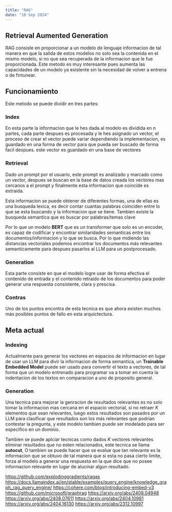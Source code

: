 ```yaml
---
title: "RAG"
date: "10 Sep 2024"
---
```


## Retrieval Aumented Generation

RAG consiste en proporcionar a un modelo de lenguaje informacion de tal manera en que la salida de estos modelos no solo sea la contenida en el
mismo modelo, si no que sea recuperada de la informacion que le fue proporcionada. Este metodo es muy interesante pues aumenta las capacidades
de un modelo ya existente sin la necesidad de volver a entrena o de fintunear.

## Funcionamiento
Este metodo se puede dividir en tres partes:
### Index
En esta parte la informacion que le hes dada al modelo es dividida en n partes, cada parte despues es procesada y le hes asignado un vector,
el proceso de crear el vector puede variar dependiendo la implementacion, es guardado en una forma de vector para que pueda ser buscado 
de forma facil despues.
este vector es guardado en una base de vectores

### Retrieval

Dado un prompt por el usuario, este prompt es analizado y marcado como un vector, despues se buscan en la base de datos creada
los vectores mas cercanos a el prompt y finalmente esta informacion que coincide es extraida. 

Esta informacion se puede obtener de diferentes formas, una de ellas es una busqueda lexica, es decir contar cuantas palabras coinciden entre
lo que se esta buscando y la informacion que se tiene. Tambien existe la busqueda semantica que es buscar por palabras/temas clave

Por lo que un modelo **BERT** que es un transformer que solo es un encoder, es capaz de codificar y encontrar similaridades semanticas entre 
los documentos/informacion y lo que se busca. Por lo que midiendo las distancias vectoriales podemos encontrar los documentos más relevantes
semanticamente para despues pasarlos al LLM para un postprocesado.

### Generation

Esta parte consiste en que el modelo logre usar de forma efectiva el contenido de entrada y el contenido retraido de los documentos para poder
generar una respuesta consistente, clara y prescisa.


### Contras

Uno de los puntos encontra de esta tecnica es que ahora existen muchos más posibles puntos de fallo en esta arquictectura.

## Meta actual

### Indexing

Actualmente para generar los vectores en espacios de informacion en lugar de usar un LLM para divir la informacion de forma semantica, un 
**Trainable Embedded Model** puede ser usado para convertir el texto a vectores, de tal forma que un modelo entrenado para programar
va a tomar en cuenta la indentacion de los textos en comparacion a uno de proposito general.


### Generation

Una tecnica para mejorar la genracion de resultados relevantes es no solo tomar la informacion mas cercana en el espacio vectorial, si no retraer
*K* elementos que sean relevantes, luego estos resultados son pasados por un LLM para clasificar que resultados son los más relevantes que podrian
contestar la pregunta, y este modelo tambien puede ser modelado para ser especifico en un dominio.

Tambien se puede aplciar tecnicas como dados *K* vectores relevantes eliminar resultados que no esten relacionados, este tecnica se llama **autocut**,
O tambien se puede hacer que se evalue que tan relevante es la informacion que se obtuvo de tal manera que si esta no pasa cierto limite,
forza al modelo a generar una respuesta en la que dice que no posee informacion relevante en lugar de alucinar algun resultado.

https://github.com/explodinggradients/ragas
https://docs.llamaindex.ai/en/stable/examples/query_engine/knowledge_graph_rag_query_engine/
https://cohere.com/blog/introducing-embed-v3
https://github.com/microsoft/graphrag
https://arxiv.org/abs/2408.04948
https://arxiv.org/abs/2408.07611
https://arxiv.org/abs/2404.10981
https://arxiv.org/abs/2404.16130
https://arxiv.org/abs/2312.10997
